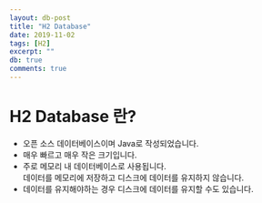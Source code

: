 ```yaml
---
layout: db-post
title: "H2 Database"
date: 2019-11-02
tags: [H2]
excerpt: ""
db: true
comments: true
---
```




# H2 Database 란?

  - 오픈 소스 데이터베이스이며 Java로 작성되었습니다.  
  - 매우 빠르고 매우 작은 크기입니다.  
  - 주로 메모리 내 데이터베이스로 사용됩니다.  
  데이터를 메모리에 저장하고 디스크에 데이터를 유지하지 않습니다.  
  - 데이터를 유지해야하는 경우 디스크에 데이터를 유지할 수도 있습니다.  

  
